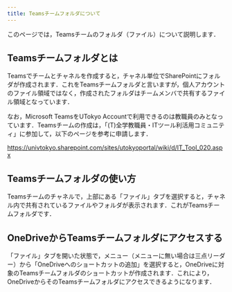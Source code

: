 ```yaml
---
title: Teamsチームフォルダについて
---
```


このページでは，Teamsチームのフォルダ（ファイル）について説明します．

## Teamsチームフォルダとは
Teamsでチームとチャネルを作成すると，チャネル単位でSharePointにフォルダが作成されます．これをTeamsチームフォルダと言いますが，個人アカウントのファイル領域ではなく，作成されたフォルダはチームメンバで共有するファイル領域となっています．

なお，Microsoft TeamsをUTokyo Accountで利用できるのは教職員のみとなっています．Teamsチームの作成は，「(T)全学教職員・ITツール利活用コミュニティ」に参加して，以下のページを参考に申請します．

https://univtokyo.sharepoint.com/sites/utokyoportal/wiki/d/IT_Tool_020.aspx


## Teamsチームフォルダの使い方

Teamsチームのチャネルで，上部にある「ファイル」タブを選択すると，チャネル内で共有されているファイルやフォルダが表示されます．これがTeamsチームフォルダです．

## OneDriveからTeamsチームフォルダにアクセスする
「ファイル」タブを開いた状態で，メニュー（メニューに無い場合は三点リーダー）から「OneDriveへのショートカットの追加」を選択すると，OneDriveに対象のTeamsチームフォルダのショートカットが作成されます．これにより，OneDriveからそのTeamsチームフォルダにアクセスできるようになります．


